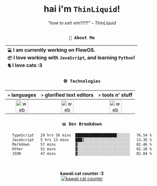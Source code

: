 <div align="center">
  
  # hai i'm `ThinLiquid`!
  ###### "how to exit vim?!!?!" – ThinLiquid
  
  ### `👤 About Me`

  | `💻`  I am currently working on __FlowOS__.<br/>`📦`  I love working with `JavaScript`, and learning `Python`!</br>`🐈`  I love cats :3 |
  |:---|

  
  ### `🛠️ Technologies`
  
  | `>` **languages**  | `>` **glorified text editors** | `>` **tools n' stuff** |
  |:------------------:|:------------------------------:|:----------------------:|
  | <img src="https://skillicons.dev/icons?i=ts,js,react" alt="web dev" height="40"/> | <img src="https://skillicons.dev/icons?i=vscode,neovim" alt="web dev" height="40"/> | <img src="https://skillicons.dev/icons?i=bash,git" alt="web dev" height="40"/> |
  
  ### `📊 Dev Breakdown`
  
  <!--START_SECTION:waka-->

```txt
TypeScript   29 hrs 56 mins  ███████████████████░░░░░░   76.54 %
JavaScript   5 hrs 13 mins   ███▒░░░░░░░░░░░░░░░░░░░░░   13.35 %
Markdown     57 mins         ▓░░░░░░░░░░░░░░░░░░░░░░░░   02.46 %
Other        51 mins         ▓░░░░░░░░░░░░░░░░░░░░░░░░   02.18 %
JSON         47 mins         ▓░░░░░░░░░░░░░░░░░░░░░░░░   02.04 %
```

<!--END_SECTION:waka-->
  
  <br/><br/>
  <b>kawaii cat counter :3</b><br/>
  [![kawaii cat counter](https://count.getloli.com/get/@ThinLiquid?theme=moebooru)](https://moe-counter.glitch.me)
</div>
